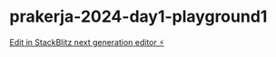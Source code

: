 # prakerja-2024-day1-playground1

[Edit in StackBlitz next generation editor ⚡️](https://stackblitz.com/~/github.com/wildanjisung/prakerja-2024-day1-playground1)